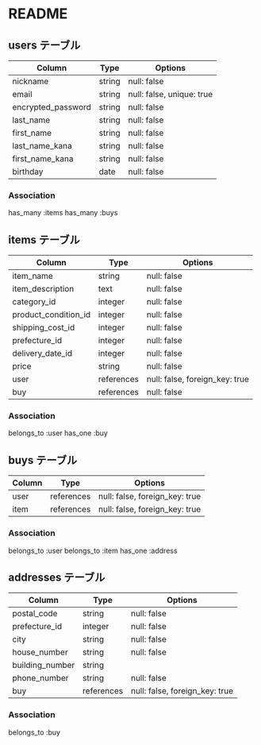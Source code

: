 # README

## users テーブル

| Column                 | Type   | Options                   |
| ------------------     | ------ | ------------------------- |
| nickname               | string | null: false               |
| email                  | string | null: false, unique: true | 
| encrypted_password     | string | null: false               |
| last_name              | string | null: false               |
| first_name             | string | null: false               |
| last_name_kana         | string | null: false               |
| first_name_kana        | string | null: false               |
| birthday               | date   | null: false               |

### Association
has_many :items
has_many :buys



## items テーブル

| Column               | Type       | Options                        |
| ------               | ------     | ------------                   |
| item_name            | string     | null: false                    |
| item_description     | text       | null: false                    |
| category_id          | integer    | null: false                    |
| product_condition_id | integer    | null: false                    |
| shipping_cost_id     | integer    | null: false                    |
| prefecture_id        | integer    | null: false                    |
| delivery_date_id     | integer    | null: false                    |
| price                | string     | null: false                    |
| user                 | references | null: false, foreign_key: true |
| buy                  | references | null: false                    |

### Association
belongs_to :user
has_one :buy


## buys テーブル

| Column    | Type       | Options                        |
| ------    | ---------- | ------------                   |
| user      | references | null: false, foreign_key: true |
| item      | references | null: false, foreign_key: true |

### Association
belongs_to :user
belongs_to :item
has_one :address


## addresses テーブル

| Column             | Type       | Options                        |
| ------             | ---------- | ------------                   |
| postal_code        | string     | null: false                    |
| prefecture_id      | integer    | null: false                    |
| city               | string     | null: false                    |
| house_number       | string     | null: false                    |
| building_number    | string     |                                |
| phone_number       | string     | null: false                    |
| buy                | references | null: false, foreign_key: true |

### Association
belongs_to :buy